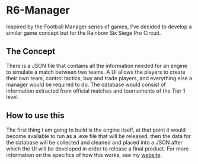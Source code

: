 # R6-Manager
Inspired by the Football Manager series of games, I've decided to develop a similar game concept but for the Rainbow Six Siege Pro Circuit. 

<h2>The Concept</h2>
There is a JSON file that contains all the information needed for an engine to simulate a match between two teams. A UI allows the players to create their own team, control tactics, buy and trade players, and everything else a manager would be required to do. The database would consist of information extracted from official matches and tournaments of the Tier 1 level. 

<h2>How to use this </h2>
The first thing I am going to build is the engine itself, at that point it would become available to run as a .exe file that will be released, then the data for the database will be collected and cleaned and placed into a JSON after which the UI will be developed in order to release a final product. For more information on the specifics of how this works, see my <a href = "blog.samagno3.com>blog</a> or <a href = "samagno3.com/#Projects">website</a>.
